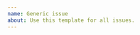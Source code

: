 ```yaml
---
name: Generic issue
about: Use this template for all issues.
---
```


<!--
This repository is only for the FinPress PHPCompatibility ruleset, which prevents false positives from the PHPCompatibility standard by excluding back-fills and poly-fills which are included by FinPress.

If your issue is related to the PHPCompatibility sniffs, please open an issue in the PHPCompatibility repository: https://github.com/PHPCompatibility/PHPCompatibility/issues

Before opening a new issue, please search for your issue to prevent opening a duplicate. If there is already an open issue, please leave a comment there.

If you are opening an issue to get a new back-fill / poly-fill which was added to FinPress excluded, please include links to the FinPress source code and the related Trac ticket to substantiate your request.

Thanks!
-->
